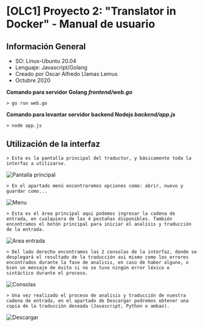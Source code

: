 # [OLC1] Proyecto 2: "Translator in Docker" - Manual de usuario

## Información General
- SO: Linux-Ubuntu 20.04
- Lenguaje: Javascript/Golang
- Creado por Oscar Alfredo Llamas Lemus
- Octubre 2020


**Comando para servidor Golang _frontend/web.go_**

    > go run web.go

**Comando para levantar servidor backend Nodejs _backend/app.js_**

    > node app.js

## Utilización de la interfaz

    > Esta es la pantalla principal del traductor, y básicamente toda la interfaz a utilizarse.

![Pantalla principal](https://i.ibb.co/rkhBLTv/1.png)

    > En el apartado menú encontraremos opciones como: abrir, nuevo y guardar como...

![Menu](https://i.ibb.co/VYVMHQ3/2.png)

    > Esta es el área principal aqui podemos ingresar la cadena de entrada, en cualquiera de las 4 pestañas disponibles. También encontramos el botón principal para iniciar el analisis y traducción de la entrada.

![Area entrada](https://i.ibb.co/q7Cqd1x/3.png)

    > Del lado derecho encontramos las 2 consolas de la interfaz, donde se desplegará el resultado de la traducción asi mismo como los errores encontrados durante la fase de analisis, en caso de haber alguno, o bien un mensaje de éxito si no se tuvo ningún error léxico o sintáctico durante el proceso.

![Consolas](https://i.ibb.co/myFZ1HS/4.png)

    > Una vez realizado el proceso de analisis y traducción de nuestra cadena de entrada, en el apartado de Descargar podremos obtener una copia de la traducción deseada (Javascript, Python o ambas).

![Descargar](https://i.ibb.co/7k8YNCP/5.png)

